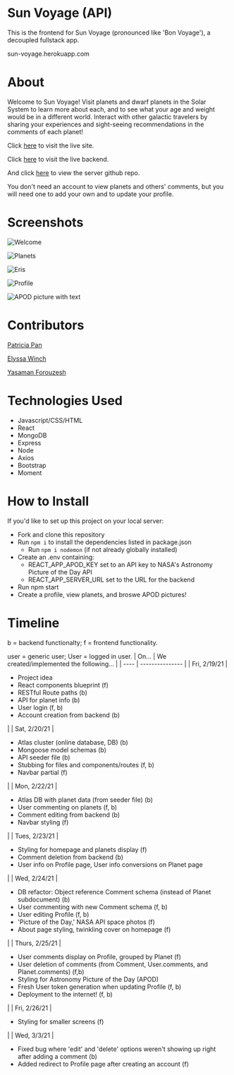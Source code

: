 # Sun Voyage (API)
This is the frontend for Sun Voyage (pronounced like 'Bon Voyage'), a decoupled fullstack app.

sun-voyage.herokuapp.com


# About
Welcome to Sun Voyage! Visit planets and dwarf planets in the Solar System to learn more about each, and to see what your age and weight would be in a different world. Interact with other galactic travelers by sharing your experiences and sight-seeing recommendations in the comments of each planet!

Click [here](http://sunvoyage.herokuapp.com) to visit the live site. 

Click [here](http://sun-voyage.herokuapp.com) to visit the live backend.

And click [here](https://github.com/trisha/sun-voyage-server) to view the server github repo.

You don't need an account to view planets and others' comments, but you will need one to add your own and to update your profile.

# Screenshots

![Welcome](/public/screenshots/welcome.png)

![Planets](/public/screenshots/planets.png)

![Eris](/public/screenshots/eris.png)

![Profile](/public/screenshots/profile.png)

![APOD picture with text](/public/screenshots/apodtext.png)

# Contributors
[Patricia Pan](https://github.com/patricia-pan)

[Elyssa Winch](https://github.com/ElyssaW)

[Yasaman Forouzesh](https://github.com/YasamanForouzesh)

# Technologies Used

- Javascript/CSS/HTML
- React
- MongoDB
- Express
- Node
- Axios
- Bootstrap
- Moment

# How to Install
If you'd like to set up this project on your local server:
- Fork and clone this repository
- Run `npm i` to install the dependencies listed in package.json
    - Run `npm i nodemon` (if not already globally installed)
- Create an .env containing:
    - REACT_APP_APOD_KEY set to an API key to NASA's Astronomy Picture of the Day API
    - REACT_APP_SERVER_URL set to the URL for the backend
- Run npm start
- Create a profile, view planets, and broswe APOD pictures!



# Timeline
<!-- How to add lists w/i a markdown table: https://stackoverflow.com/questions/19950648/how-to-write-lists-inside-a-markdown-table -->
b = backend functionalty; f = frontend functionality.

user = generic user; User = logged in user. 
| On... | We created/implemented the following... |
| ---- | --------------- |
| Fri, 2/19/21 | <ul> <li>Project idea</li> <li> React components blueprint (f)</li> <li> RESTful Route paths (b)</li> <li>API for planet info (b)</li> <li>User login  (f, b)</li> <li>Account creation from backend (b)</li> </ul> |
| Sat, 2/20/21 | <ul> <li>Atlas cluster (online database, DB) (b)</li> <li>Mongoose model schemas (b)</li> <li>API seeder file (b)</li> <li>Stubbing for files and components/routes (f, b)</li> <li>Navbar partial (f)</li> </ul>|
| Mon, 2/22/21 | <ul> <li>Atlas DB with planet data (from seeder file) (b)</li> <li>User commenting on planets (f, b)</li> <li>Comment editing from backend (b)</li> <li>Navbar styling (f)</li> </ul> |
| Tues, 2/23/21 | <ul> <li>Styling for homepage and planets display (f)</li> <li>Comment deletion from backend (b)</li> <li>User info on Profile page, User info conversions on Planet page</li> </ul> | 
| Wed, 2/24/21 | <ul> <li>DB refactor: Object reference Comment schema (instead of Planet subdocument) (b)</li> <li>User commenting with new Comment schema (f, b)</li> <li>User editing Profile (f, b)</li> <li>'Picture of the Day,' NASA API space photos (f)</li> <li>About page styling, twinkling cover on homepage (f)</li> </ul> |
| Thurs, 2/25/21 | <ul> <li>User comments display on Profile, grouped by Planet (f)</li> <li>User deletion of comments (from Comment, User.comments, and Planet.comments) (f,b)</li> <li>Styling for Astronomy Picture of the Day (APOD)</li> <li>Fresh User token generation when updating Profile (f, b)</li> <li>Deployment to the internet! (f, b) </li></ul> |
| Fri, 2/26/21 | <ul> <li>Styling for smaller screens (f)</li> </ul> |
| Wed, 3/3/21 | <ul><li>Fixed bug where 'edit' and 'delete' options weren't showing up right after adding a comment (b)</li> <li>Added redirect to Profile page after creating an account (f)</li> </ul>


<!-- How to deploy to Heroku:
(Server) https://gawdiseattle.gitbook.io/wdi/00-config-deployment/deploy-node-mongo
(Client) https://gawdiseattle.gitbook.io/wdi/00-config-deployment/deploy-node-mongo

Sample APIs and Clients to clone and fork for deployment practice: 
API: https://github.com/TaylorDarneille/MERN-Auth-API/blob/main/package.json
Client: https://github.com/WDI-SEA/MERN-auth-client-1214

We deploy both the client AND the server repos. 

The server URL is sun-voyage.herokuapp.com
The client URL is sunvoyage.herokuapp.com

We can set up our environment/config variables either via terminal commands, or in the Heroku Dashboard: Project > Settings > Show Config Vars (and copy over your environment variables except for Port, since Heroku uses its own)
-->
